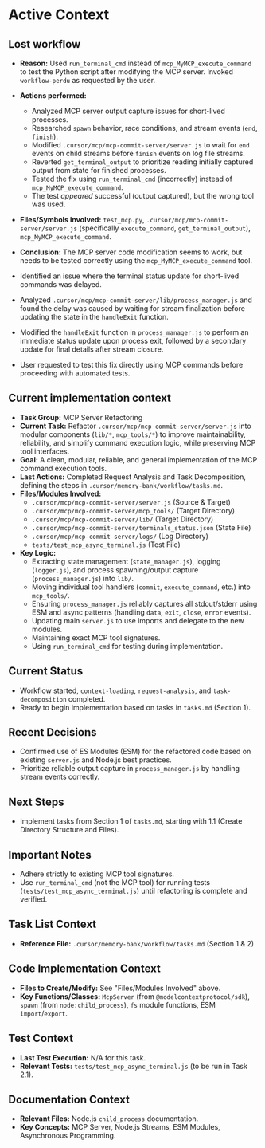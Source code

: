 # Active Context

## Lost workflow
- **Reason:** Used `run_terminal_cmd` instead of `mcp_MyMCP_execute_command` to test the Python script after modifying the MCP server. Invoked `workflow-perdu` as requested by the user.
- **Actions performed:** 
    - Analyzed MCP server output capture issues for short-lived processes.
    - Researched `spawn` behavior, race conditions, and stream events (`end`, `finish`).
    - Modified `.cursor/mcp/mcp-commit-server/server.js` to wait for `end` events on child streams before `finish` events on log file streams.
    - Reverted `get_terminal_output` to prioritize reading initially captured output from state for finished processes.
    - Tested the fix using `run_terminal_cmd` (incorrectly) instead of `mcp_MyMCP_execute_command`.
    - The test *appeared* successful (output captured), but the wrong tool was used.
- **Files/Symbols involved:** `test_mcp.py`, `.cursor/mcp/mcp-commit-server/server.js` (specifically `execute_command`, `get_terminal_output`), `mcp_MyMCP_execute_command`.
- **Conclusion:** The MCP server code modification seems to work, but needs to be tested correctly using the `mcp_MyMCP_execute_command` tool.

- Identified an issue where the terminal status update for short-lived commands was delayed.
- Analyzed `.cursor/mcp/mcp-commit-server/lib/process_manager.js` and found the delay was caused by waiting for stream finalization before updating the state in the `handleExit` function.
- Modified the `handleExit` function in `process_manager.js` to perform an immediate status update upon process exit, followed by a secondary update for final details after stream closure.
- User requested to test this fix directly using MCP commands before proceeding with automated tests.

## Current implementation context

- **Task Group:** MCP Server Refactoring
- **Current Task:** Refactor `.cursor/mcp/mcp-commit-server/server.js` into modular components (`lib/*`, `mcp_tools/*`) to improve maintainability, reliability, and simplify command execution logic, while preserving MCP tool interfaces.
- **Goal:** A clean, modular, reliable, and general implementation of the MCP command execution tools.
- **Last Actions:** Completed Request Analysis and Task Decomposition, defining the steps in `.cursor/memory-bank/workflow/tasks.md`.
- **Files/Modules Involved:**
    - `.cursor/mcp/mcp-commit-server/server.js` (Source & Target)
    - `.cursor/mcp/mcp-commit-server/mcp_tools/` (Target Directory)
    - `.cursor/mcp/mcp-commit-server/lib/` (Target Directory)
    - `.cursor/mcp/mcp-commit-server/terminals_status.json` (State File)
    - `.cursor/mcp/mcp-commit-server/logs/` (Log Directory)
    - `tests/test_mcp_async_terminal.js` (Test File)
- **Key Logic:**
    - Extracting state management (`state_manager.js`), logging (`logger.js`), and process spawning/output capture (`process_manager.js`) into `lib/`.
    - Moving individual tool handlers (`commit`, `execute_command`, etc.) into `mcp_tools/`.
    - Ensuring `process_manager.js` reliably captures all stdout/stderr using ESM and async patterns (handling `data`, `exit`, `close`, `error` events).
    - Updating main `server.js` to use imports and delegate to the new modules.
    - Maintaining exact MCP tool signatures.
    - Using `run_terminal_cmd` for testing during implementation.

## Current Status

- Workflow started, `context-loading`, `request-analysis`, and `task-decomposition` completed.
- Ready to begin implementation based on tasks in `tasks.md` (Section 1).

## Recent Decisions

- Confirmed use of ES Modules (ESM) for the refactored code based on existing `server.js` and Node.js best practices.
- Prioritize reliable output capture in `process_manager.js` by handling stream events correctly.

## Next Steps

- Implement tasks from Section 1 of `tasks.md`, starting with 1.1 (Create Directory Structure and Files).

## Important Notes

- Adhere strictly to existing MCP tool signatures.
- Use `run_terminal_cmd` (not the MCP tool) for running tests (`tests/test_mcp_async_terminal.js`) until refactoring is complete and verified.

## Task List Context
- **Reference File:** `.cursor/memory-bank/workflow/tasks.md` (Section 1 & 2)

## Code Implementation Context
- **Files to Create/Modify:** See "Files/Modules Involved" above.
- **Key Functions/Classes:** `McpServer` (from `@modelcontextprotocol/sdk`), `spawn` (from `node:child_process`), `fs` module functions, ESM `import`/`export`.

## Test Context
- **Last Test Execution:** N/A for this task.
- **Relevant Tests:** `tests/test_mcp_async_terminal.js` (to be run in Task 2.1).

## Documentation Context
- **Relevant Files:** Node.js `child_process` documentation.
- **Key Concepts:** MCP Server, Node.js Streams, ESM Modules, Asynchronous Programming.